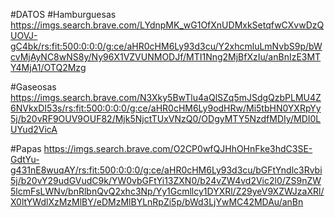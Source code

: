 #DATOS
#Hamburguesas https://imgs.search.brave.com/LYdnpMK_wG1OfXnUDMxkSetqfwCXvwDzQUOVJ-gC4bk/rs:fit:500:0:0:0/g:ce/aHR0cHM6Ly93d3cu/Y2xhcmluLmNvbS9p/bWcvMjAyNC8wNS8y/Ny96X1VZVUNMODJf/MTI1Nng2MjBfXzIu/anBnIzE3MTY4MjA1/OTQ2Mzg


#Gaseosas https://imgs.search.brave.com/N3Xky5BwTlu4aQlSZq5mJSdgQzbPLMU4Z6NVkxDI53s/rs:fit:500:0:0:0/g:ce/aHR0cHM6Ly9odHRw/Mi5tbHN0YXRpYy5j/b20vRF9OUV9OUF82/Mjk5NjctTUxVNzQ0/ODgyMTY5NzdfMDIy/MDI0LUYud2VicA


#Papas https://imgs.search.brave.com/O2CP0wfQJHhOHnFke3hdC3SE-GdtYu-g431nE8wuqAY/rs:fit:500:0:0:0/g:ce/aHR0cHM6Ly93d3cu/bGFtYndlc3Rvbi5j/b20vY29udGVudC9k/YW0vbGFtYi13ZXN0/b24vZW4vd2Vic2l0/ZS9nZW5lcmFsLWNv/bnRlbnQvQ2xhc3Np/Yy1Gcmllcy1DYXRl/Z29yeV9XZWJzaXRl/X0ltYWdlXzMzMlBY/eDMzMlBYLnRpZi5p/bWd3LjYwMC42MDAu/anBn